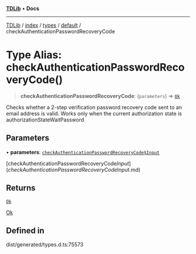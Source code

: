 [**TDLib**](../../../../../../README.md) • **Docs**

***

[TDLib](../../../../../../modules.md) / [index](../../../../../README.md) / [types](../../../README.md) / [default](../README.md) / checkAuthenticationPasswordRecoveryCode

# Type Alias: checkAuthenticationPasswordRecoveryCode()

> **checkAuthenticationPasswordRecoveryCode**: (`parameters`) => [`Ok`](Ok-1.md)

Checks whether a 2-step verification password recovery code sent to an email address is valid. Works only when the current authorization state is authorizationStateWaitPassword

## Parameters

• **parameters**: [`checkAuthenticationPasswordRecoveryCode$Input`](checkAuthenticationPasswordRecoveryCode$Input.md)

[checkAuthenticationPasswordRecoveryCode$Input](checkAuthenticationPasswordRecoveryCode$Input.md)

## Returns

[`Ok`](Ok-1.md)

[Ok](Ok-1.md)

## Defined in

dist/generated/types.d.ts:75573
